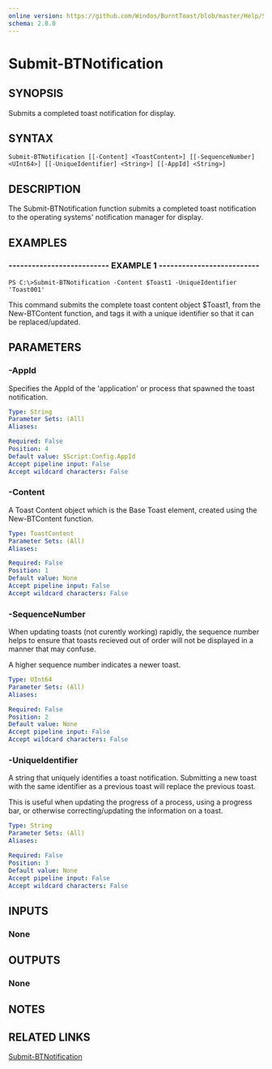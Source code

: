 ```yaml
---
online version: https://github.com/Windos/BurntToast/blob/master/Help/Submit-BTNotification.md
schema: 2.0.0
---
```


# Submit-BTNotification

## SYNOPSIS
Submits a completed toast notification for display.

## SYNTAX

```
Submit-BTNotification [[-Content] <ToastContent>] [[-SequenceNumber] <UInt64>] [[-UniqueIdentifier] <String>] [[-AppId] <String>]
```

## DESCRIPTION
The Submit-BTNotification function submits a completed toast notification to the operating systems' notification manager for display.

## EXAMPLES

### -------------------------- EXAMPLE 1 --------------------------
```
PS C:\>Submit-BTNotification -Content $Toast1 -UniqueIdentifier 'Toast001'
```

This command submits the complete toast content object $Toast1, from the New-BTContent function, and tags it with a unique identifier so that it can be replaced/updated.

## PARAMETERS

### -AppId
Specifies the AppId of the 'application' or process that spawned the toast notification.

```yaml
Type: String
Parameter Sets: (All)
Aliases:

Required: False
Position: 4
Default value: $Script:Config.AppId
Accept pipeline input: False
Accept wildcard characters: False
```

### -Content
A Toast Content object which is the Base Toast element, created using the New-BTContent function.

```yaml
Type: ToastContent
Parameter Sets: (All)
Aliases:

Required: False
Position: 1
Default value: None
Accept pipeline input: False
Accept wildcard characters: False
```

### -SequenceNumber
When updating toasts (not curently working) rapidly, the sequence number helps to ensure that toasts recieved out of order will not be displayed in a manner that may confuse.

A higher sequence number indicates a newer toast.

```yaml
Type: UInt64
Parameter Sets: (All)
Aliases:

Required: False
Position: 2
Default value: None
Accept pipeline input: False
Accept wildcard characters: False
```

### -UniqueIdentifier
A string that uniquely identifies a toast notification. Submitting a new toast with the same identifier as a previous toast will replace the previous toast.

This is useful when updating the progress of a process, using a progress bar, or otherwise correcting/updating the information on a toast.

```yaml
Type: String
Parameter Sets: (All)
Aliases:

Required: False
Position: 3
Default value: None
Accept pipeline input: False
Accept wildcard characters: False
```

## INPUTS

### None

## OUTPUTS

### None

## NOTES

## RELATED LINKS

[Submit-BTNotification](https://github.com/Windos/BurntToast/blob/master/Help/Submit-BTNotification.md)
